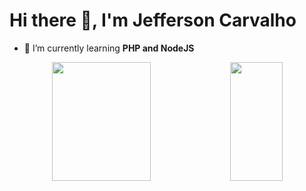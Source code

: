 <h1> Hi there 👋, I'm Jefferson Carvalho </h1>

- 🌱 I’m currently learning **PHP and NodeJS**

<div align="center">
  <img width="56%" height="190em" src="https://github-readme-stats.vercel.app/api?username=myjefferson&show_icons=true&hide=contribs&theme=merko">
  <img width="41%" height="190em" src="https://github-readme-stats.vercel.app/api/top-langs/?username=myjefferson&layout=compact&theme=merko">
</div>

<!--
**myjefferson/myjefferson** is a ✨ _special_ ✨ repository because its `README.md` (this file) appears on your GitHub profile.

Here are some ideas to get you started:

- 🔭 I’m currently working on ...

- 👯 I’m looking to collaborate on ...
- 🤔 I’m looking for help with ...
- 💬 Ask me about ...
- 📫 How to reach me: ...
- 😄 Pronouns: ...
- ⚡ Fun fact: ...
-->
